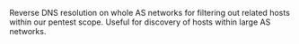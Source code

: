 Reverse DNS resolution on whole AS networks for filtering out related hosts within our pentest scope. Useful for discovery of hosts within large AS networks.
